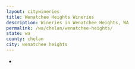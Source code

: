 ```yaml
---
layout: citywineries
title: Wenatchee Heights Wineries
description: Wineries in Wenatchee Heights, WA
permalink: /wa/chelan/wenatchee-heights/
state: wa
county: chelan
city: wenatchee heights
---
```

-
